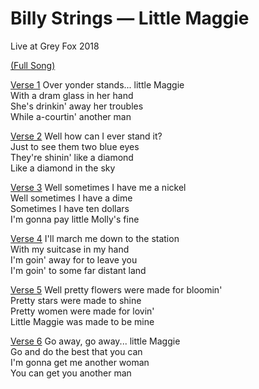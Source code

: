 # Billy Strings — Little Maggie 

Live at Grey Fox 2018

<yt-player id="ovC1jULtcMM"></yt-player>

[(Full Song)](t:0,Infinity)

[Verse 1](t:14.67,40.95)
Over yonder stands... little Maggie  
With a dram glass in her hand  
She's drinkin' away her troubles  
While a-courtin' another man  

[Verse 2](t:67.013547,79.623547)
Well how can I ever stand it?  
Just to see them two blue eyes  
They're shinin' like a diamond  
Like a diamond in the sky  

[Verse 3](t:79.620377,92.110377)
Well sometimes I have me a nickel  
Well sometimes I have a dime  
Sometimes I have ten dollars  
I'm gonna pay little Molly's fine  

[Verse 4](t:118.682847,131.322847)
I'll march me down to the station  
With my suitcase in my hand  
I'm goin' away for to leave you  
I'm goin' to some far distant land   

[Verse 5](t:321.250557,334.080557)
Well pretty flowers were made for bloomin'  
Pretty stars were made to shine  
Pretty women were made for lovin'    
Little Maggie was made to be mine  

[Verse 6](t:334.308657,362.818657)
Go away, go away... little Maggie  
Go and do the best that you can  
I'm gonna get me another woman  
You can get you another man  
